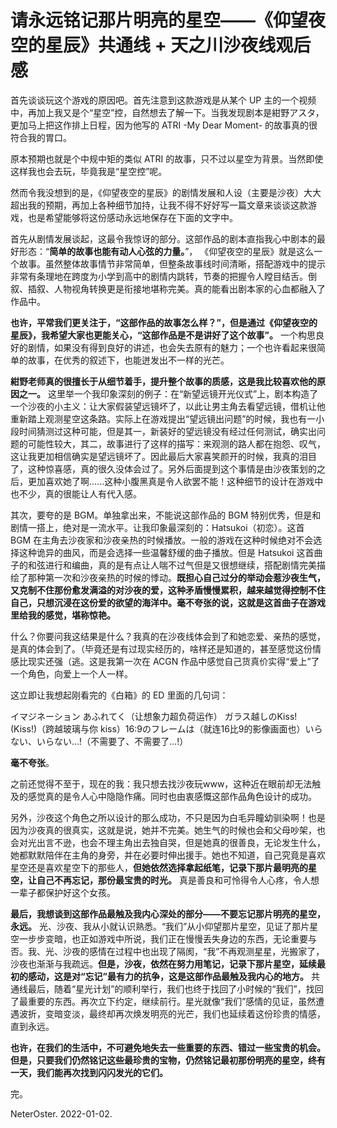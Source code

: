 # 请永远铭记那片明亮的星空——《仰望夜空的星辰》共通线 + 天之川沙夜线观后感

首先谈谈玩这个游戏的原因吧。首先注意到这款游戏是从某个 UP 主的一个视频中，再加上我又是个“星空”控，自然想去了解一下。当我发现剧本是紺野アスタ，更加马上把这作排上日程，因为他写的 ATRI -My Dear Moment- 的故事真的很符合我的胃口。

原本预期也就是个中规中矩的类似 ATRI 的故事，只不过以星空为背景。当然即使这样我也会去玩，毕竟我是“星空控”呢。

然而令我没想到的是，《仰望夜空的星辰》的剧情发展和人设（主要是沙夜）大大超出我的预期，再加上各种细节加持，让我不得不好好写一篇文章来谈谈这款游戏，也是希望能够将这份感动永远地保存在下面的文字中。

首先从剧情发展谈起，这最令我惊讶的部分。这部作品的剧本直指我心中剧本的最好形态：“**简单的故事也能有动人心弦的力量。**”， 《仰望夜空的星辰》就是这么一个故事。虽然整体故事情节非常简单，但整条故事线时间清晰，搭配游戏中的提示非常有条理地在跨度为小学到高中的剧情内跳转，节奏的把握令人瞠目结舌。倒叙、插叙、人物视角转换更是衔接地堪称完美。真的能看出剧本家的心血都融入了作品中。

**也许，平常我们更关注于，“这部作品的故事怎么样？”，但是通过《仰望夜空的星辰》，我希望大家也更能关心，“这部作品是不是讲好了这个故事”。** 一个构思良好的剧情，如果没有得到良好的讲述，也会失去原有的魅力；一个也许看起来很简单的故事，在优秀的叙述下，也能迸发出不一样的光芒。

**紺野老师真的很擅长于从细节着手，提升整个故事的质感，这是我比较喜欢他的原因之一。** 这里举一个我印象深刻的例子：在“新望远镜开光仪式”上，剧本构造了一个沙夜的小主义：让大家假装望远镜坏了，以此让男主角去看望远镜，借机让他重新踏上观测星空这条路。实际上在游戏提出“望远镜出问题”的时候，我也有一小段时间猜测过这种可能，但是其一，新装好的望远镜没有经过任何测试，确实出问题的可能性较大，其二，故事进行了这样的描写：来观测的路人都在抱怨、叹气，这让我更加相信确实是望远镜坏了。因此最后大家喜笑颜开的时候，我真的泪目了，这种惊喜感，真的很久没体会过了。另外后面提到这个事情是由沙夜策划的之后，更加喜欢她了啊......这种小腹黑真是令人欲罢不能！这种细节的设计在游戏中也不少，真的很能让人有代入感。

其次，要夸的是 BGM。单独拿出来，不能说这部作品的 BGM 特别优秀，但是和剧情一搭上，绝对是一流水平。让我印象最深刻的：Hatsukoi（初恋）。这首 BGM 在主角去沙夜家和沙夜亲热的时候播放。一般的游戏在这种时候绝对不会选择这种诡异的曲风，而是会选择一些温馨舒缓的曲子播放。但是 Hatsukoi 这首曲子的和弦进行和编曲，真的是有点让人喘不过气但是又很想继续，搭配剧情完美描绘了那种第一次和沙夜亲热的时候的悸动。**既担心自己过分的举动会惹沙夜生气，又克制不住那份愈发满溢的对沙夜的爱，这种矛盾慢慢累积，越来越觉得控制不住自己，只想沉浸在这份爱的欲望的海洋中。毫不夸张的说，这就是这首曲子在游戏里给我的感觉，堪称惊艳。**

什么？你要问我这结果是什么？我真的在沙夜线体会到了和她恋爱、亲热的感觉，是真的体会到了。（毕竟还是有过现实经历的，啥样还是知道的，甚至感觉这份情感比现实还强（逃。这是我第一次在 ACGN 作品中感觉自己货真价实得“爱上”了一个角色，向爱上一个人一样。

这立即让我想起刚看完的《白箱》的 ED 里面的几句词：

イマジネーション あふれてく（让想象力超负荷运作） ガラス越しのKiss! (Kiss!)（跨越玻璃与你 kiss）16:9のフレームは（就连16比9的影像画面也）いらない、いらない…!（不需要了、不需要了…!）

**毫不夸张**。

之前还觉得不至于，现在的我：我只想去找沙夜玩www，这种近在眼前却无法触及的感觉真的是令人心中隐隐作痛。同时也由衷感慨这部作品角色设计的成功。

另外，沙夜这个角色之所以设计的那么成功，不只是因为白毛异瞳幼驯染啊！也是因为沙夜真的很真实，这就是说，她并不完美。她生气的时候也会和父母吵架，也会对光出言不逊，也会不理主角出去独自哭，但是她真的很善良，无论发生什么，她都默默陪伴在主角的身旁，并在必要时伸出援手。她也不知道，自己究竟是喜欢星空还是喜欢星空下的那些人，**但她依然选择拿起纸笔，记录下那片最明亮的星空，让自己不再忘记，那份最宝贵的时光。** 真是善良和可怜得令人心疼，令人想一辈子都保护好这个女孩。

**最后，我想谈到这部作品最触及我内心深处的部分——不要忘记那片明亮的星空，永远。** 光、沙夜、我从小就认识熟悉。“我们”从小仰望那片星空，见证了那片星空一步步变暗，也正如游戏中所说，我们正在慢慢丢失身边的东西，无论重要与否。我、光、沙夜的感情在过程中也出现了隔阂，“我”不再观测星星，光搬家了，沙夜也渐渐与我疏远。**但是，沙夜，依然在努力用笔记，记录下那片星空，延续最初的感动，这是对“忘记”最有力的抗争，这是这部作品最触及我内心的地方。** 共通线最后，随着“星光计划”的顺利举行，我们也终于找回了小时候的“我们”，找回了最重要的东西。再次立下约定，继续前行。星光就像“我们”感情的见证，虽然遭遇波折，变暗变淡，最终却再次焕发明亮的光芒，我们也延续着这份珍贵的情感，直到永远。



**也许，在我们的生活中，不可避免地失去一些重要的东西、错过一些宝贵的机会。但是，只要我们仍然铭记这些最珍贵的宝物，仍然铭记最初那份明亮的星空，终有一天，我们能再次找到闪闪发光的它们。**



完。



NeterOster. 2022-01-02.

